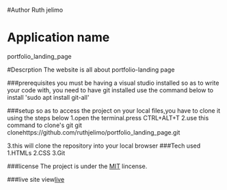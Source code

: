 #Author
Ruth jelimo

# Application name
portfolio_landing_page

#Descrption
The website is all about portfolio-landing page

###prerequisites
you must be having a visual studio installed so as to write
your code with, you need to have git installed
use the command below to install
'sudo apt install git-all'

###setup
so as to access the project on your local files,you have to clone it
using the steps below
1.open the terminal.press CTRL+ALT+T
2.use this command to clone's git 
 git clonehttps://github.com/ruthjelimo/portfolio_landing_page.git


3.this will clone the repository into your local browser
###Tech used
1.HTMLs
2.CSS
3.Git

###license
The project is under the [MIT](license)
lincense.

###live site
view[live]( https://ruthjelimo.github.io/portfolio_landing_page/)




